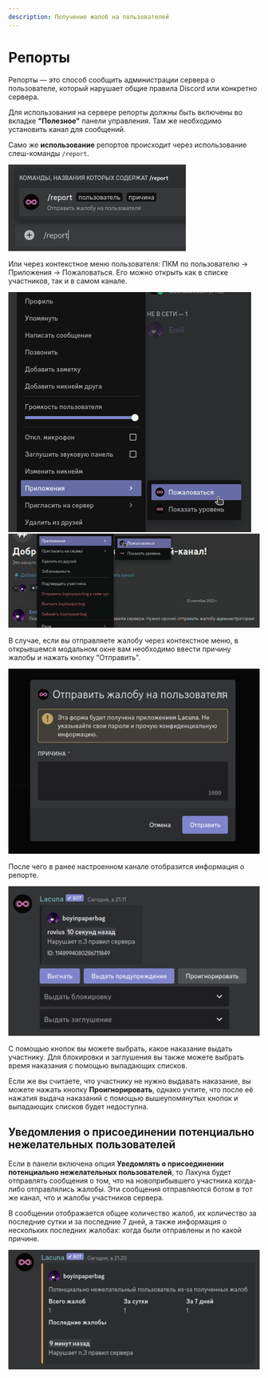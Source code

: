 ```yaml
---
description: Получение жалоб на пользователей
---
```


# Репорты

Репорты — это способ сообщить администрации сервера о пользователе, который нарушает общие правила Discord или конкретно сервера.

Для использования на сервере репорты должны быть включены во вкладке **"Полезное"** панели управления. Там же необходимо установить канал для сообщений.

Cамо же **использование** репортов происходит через использование слеш-команды `/report`.

<div align="left">

<img src="../.gitbook/assets/report-slash-command.png" alt="Слэш-команда">

</div>

Или через контекстное меню пользователя: ПКМ по пользователю -> Приложения -> Пожаловаться. Его можно открыть как в списке участников, так и в самом канале.

<div align="left">

<img src="../.gitbook/assets/reports-context-menu.png" alt="Контекстное меню пользователя в списке участников">

 

<img src="../.gitbook/assets/reports-context-menu-inchat.png" alt="Контекстное меню пользователя в канале">

</div>

В случае, если вы отправляете жалобу через контекстное меню, в открывшемся модальном окне вам необходимо ввести причину жалобы и нажать кнопку "Отправить".

<div align="left">

<img src="../.gitbook/assets/reports-reason-field.png" alt="Модальное окно ввода причины">

</div>

После чего в ранее настроенном канале отобразится информация о репорте.

<div align="left">

<img src="../.gitbook/assets/reports-recieved.png" alt="Полученный репорт">

</div>

С помощью кнопок вы можете выбрать, какое наказание выдать участнику. Для блокировки и заглушения вы также можете выбрать время наказания с помощью выпадающих списков.

Если же вы считаете, что участнику не нужно выдавать наказание, вы можете нажать кнопку **Проигнорировать**, однако учтите, что после её нажатия выдача наказаний с помощью вышеупомянутых кнопок и выпадающих списков будет недоступна.

## Уведомления о присоединении потенциально нежелательных пользователей

Если в панели включена опция **Уведомлять о присоединении потенциально нежелательных пользователей**, то Лакуна будет отправлять сообщения о том, что на новоприбывшего участника когда-либо отправлялись жалобы. Эти сообщения отправляются ботом в тот же канал, что и жалобы участников сервера.

В сообщении отображается общее количество жалоб, их количество за последние сутки и за последние 7 дней, а также информация о нескольких последних жалобах: когда были отправлены и по какой причине.

<div align="left">

<img src="../.gitbook/assets/reports-unwanted-user.png" alt="Пример уведомления о потенциально нежелательном пользователе">

</div>
